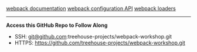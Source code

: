 [webpack documentation](https://webpack.js.org/concepts/)
[webpack configuration API](https://webpack.js.org/concepts/configuration/)
[webpack loaders](https://webpack.js.org/concepts/loaders/)

------

**Access this GitHub Repo to Follow Along**

- SSH: [git@github.com](mailto:git@github.com):treehouse-projects/webpack-workshop.git
- HTTPS: <https://github.com/treehouse-projects/webpack-workshop.git>

